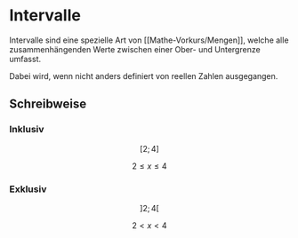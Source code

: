 # Intervalle

Intervalle sind eine spezielle Art von [[Mathe-Vorkurs/Mengen]], welche alle zusammenhängenden Werte zwischen einer Ober- und Untergrenze umfasst. 

Dabei wird, wenn nicht anders definiert von reellen Zahlen ausgegangen. 

## Schreibweise

### Inklusiv

$$
[2;4]
$$

$$
2 \leq x \leq 4
$$

### Exklusiv

$$
]2; 4[
$$

$$
2 < x < 4
$$